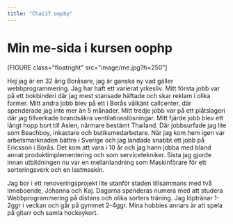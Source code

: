 ```yaml
---
title: "Chai17 oophp"
---
```

Min me-sida i kursen oophp
=========================


[FIGURE class="floatright" src="image/me.jpg?h=250"]

Hej jag är en 32 årig Boråsare, jag är ganska ny vad gäller webbprogrammering.
Jag har haft ett varierat yrkesliv. Mitt första jobb var på ett bokbinderi där jag mest stansade häftade och skar reklam i olika former.
Mitt andra jobb blev på ett i Borås välkänt callcenter, där spenderade jag inte mer än 5 månader.
Mitt tredje jobb var på ett plåtslageri där jag tillverkade brandsäkra ventilationslösningar.
Mitt fjärde jobb blev ett långt hopp bort till Asien, närmare bestämt Thailand.
Där jobbsurfade jag lite som Beachboy, inkastare och butiksmedarbetare.
När jag kom hem igen var arbetsmarknaden bättre i Sverige och jag landade snabbt ett jobb på Ericsson i Borås.
Det kom att vara i 10 år och jag hann jobba med bland annat produktimplementering och som servicetekniker.
Sista jag gjorde innan utbildningen nu var en mellanlandning som Maskinförare för ett sorteringsverk och en lastmaskin.

Jag bor i ett renoveringsprojekt lite utanför staden tillsammans med två inneboende, Johanna och Kaj.
Dagarna spenderas numera med att studera Webbprogrammering på distans och olika sorters träning.
Jag löptränar 1-2ggr i veckan och går på gymmet 2-4ggr.
Mina hobbies annars är att spela på gitarr och samla hockeykort.
